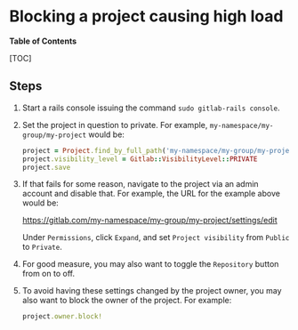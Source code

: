 # Blocking a project causing high load

**Table of Contents**

[TOC]

## Steps

1. Start a rails console issuing the command `sudo gitlab-rails console`.

1. Set the project in question to private. For example, `my-namespace/my-group/my-project` would be:

    ```ruby
    project = Project.find_by_full_path('my-namespace/my-group/my-project')
    project.visibility_level = Gitlab::VisibilityLevel::PRIVATE
    project.save
    ```

1. If that fails for some reason, navigate to the project via an admin
account and disable that. For example, the URL for the example above would be:

    <https://gitlab.com/my-namespace/my-group/my-project/settings/edit>

    Under `Permissions`, click `Expand`, and set `Project visibility` from `Public` to `Private`.

1. For good measure, you may also want to toggle the `Repository` button from on to off.

1. To avoid having these settings changed by the project owner, you may also
want to block the owner of the project. For example:

    ```ruby
    project.owner.block!
    ```
